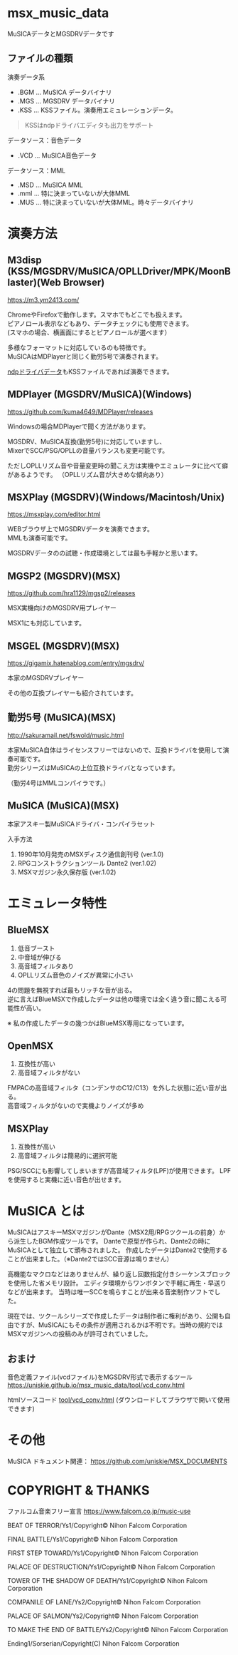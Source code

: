 # msx_music_data
MuSICAデータとMGSDRVデータです

## ファイルの種類

演奏データ系

- .BGM ... MuSICA データバイナリ
- .MGS ... MGSDRV データバイナリ
- .KSS ... KSSファイル。演奏用エミュレーションデータ。

> KSSはndpドライバエディタも出力をサポート

データソース：音色データ

- .VCD ... MuSICA音色データ

データソース：MML

- .MSD ... MuSICA MML
- .mml ... 特に決まっていないが大体MML
- .MUS ... 特に決まっていないが大体MML。時々データバイナリ

# 演奏方法

## M3disp (KSS/MGSDRV/MuSICA/OPLLDriver/MPK/MoonBlaster)(Web Browser)

https://m3.ym2413.com/

ChromeやFirefoxで動作します。スマホでもどこでも扱えます。  
ピアノロール表示などもあり、データチェックにも使用できます。  
(スマホの場合、横画面にするとピアノロールが選べます）

多様なフォーマットに対応しているのも特徴です。  
MuSICAはMDPlayerと同じく勤労5号で演奏されます。

[ndpドライバデータ](/ndp)もKSSファイルであれば演奏できます。


## MDPlayer (MGSDRV/MuSICA)(Windows)

https://github.com/kuma4649/MDPlayer/releases

Windowsの場合MDPlayerで聞く方法があります。

MGSDRV、MuSICA互換(勤労5号)に対応していますし、  
MixerでSCC/PSG/OPLLの音量バランスも変更可能です。

ただしOPLLリズム音や音量変更時の聞こえ方は実機やエミュレータに比べて癖があるようです。
（OPLLリズム音が大きめな傾向あり）

## MSXPlay (MGSDRV)(Windows/Macintosh/Unix)

https://msxplay.com/editor.html

WEBブラウザ上でMGSDRVデータを演奏できます。  
MMLも演奏可能です。

MGSDRVデータのの試聴・作成環境としては最も手軽かと思います。

## MGSP2 (MGSDRV)(MSX)

https://github.com/hra1129/mgsp2/releases

MSX実機向けのMGSDRV用プレイヤー

MSX1にも対応しています。

## MSGEL (MGSDRV)(MSX)

https://gigamix.hatenablog.com/entry/mgsdrv/

本家のMGSDRVプレイヤー

その他の互換プレイヤーも紹介されています。


## 勤労5号 (MuSICA)(MSX)

http://sakuramail.net/fswold/music.html

本家MuSICA自体はライセンスフリーではないので、互換ドライバを使用して演奏可能です。  
勤労シリーズはMuSICAの上位互換ドライバとなっています。

（勤労4号はMMLコンパイラです。）

## MuSICA (MuSICA)(MSX)

本家アスキー製MuSICAドライバ・コンパイラセット

入手方法
1. 1990年10月発売のMSXディスク通信創刊号 (ver.1.0)
2. RPGコンストラクションツール Dante2 (ver.1.02)
3. MSXマガジン永久保存版 (ver.1.02)

# エミュレータ特性

## BlueMSX

1. 低音ブースト
2. 中音域が伸びる
3. 高音域フィルタあり
4. OPLLリズム音色のノイズが異常に小さい

4の問題を無視すれば最もリッチな音が出る。  
逆に言えばBlueMSXで作成したデータは他の環境では全く違う音に聞こえる可能性が高い。

※ 私の作成したデータの幾つかはBlueMSX専用になっています。

## OpenMSX

1. 互換性が高い
2. 高音域フィルタがない

FMPACの高音域フィルタ（コンデンサのC12/C13）を外した状態に近い音が出る。  
高音域フィルタがないので実機よりノイズが多め

## MSXPlay

1. 互換性が高い
2. 高音域フィルタは簡易的に選択可能

PSG/SCCにも影響してしまいますが高音域フィルタ(LPF)が使用できます。
LPFを使用すると実機に近い音色が出せます。

# MuSICA とは
  MuSICAはアスキーMSXマガジンがDante（MSX2用/RPGツクールの前身）から派生したBGM作成ツールです。
Danteで原型が作られ、Dante2の時にMuSICAとして独立して頒布されました。
作成したデータはDante2で使用することが出来ました。（※Dante2ではSCC音源は鳴りません）

  高機能なマクロなどはありませんが、繰り返し回数指定付きシーケンスブロックを使用した省メモリ設計。
エディタ環境からワンボタンで手軽に再生・早送りなどが出来ます。
当時は唯一SCCを鳴らすことが出来る音楽制作ソフトでした。

  現在では、ツクールシリーズで作成したデータは制作者に権利があり、公開も自由ですが、MuSICAにもその条件が適用されるかは不明です。当時の規約ではMSXマガジンへの投稿のみが許可されていました。

## おまけ
音色定義ファイル(vcdファイル)をMGSDRV形式で表示するツール
https://uniskie.github.io/msx_music_data/tool/vcd_conv.html

htmlソースコード [tool/vcd_conv.html](tool/vcd_conv.html)
(ダウンロードしてブラウザで開いて使用できます)


# その他

MuSICA ドキュメント関連： https://github.com/uniskie/MSX_DOCUMENTS


# COPYRIGHT & THANKS

ファルコム音楽フリー宣言
https://www.falcom.co.jp/music-use

BEAT OF TERROR/Ys1/Copyright© Nihon Falcom Corporation

FINAL BATTLE/Ys1/Copyright© Nihon Falcom Corporation

FIRST STEP TOWARD/Ys1/Copyright© Nihon Falcom Corporation

PALACE OF DESTRUCTION/Ys1/Copyright© Nihon Falcom Corporation

TOWER OF THE SHADOW OF DEATH/Ys1/Copyright© Nihon Falcom Corporation

COMPANILE OF LANE/Ys2/Copyright© Nihon Falcom Corporation

PALACE OF SALMON/Ys2/Copyright© Nihon Falcom Corporation

TO MAKE THE END OF BATTLE/Ys2/Copyright© Nihon Falcom Corporation

Ending1/Sorserian/Copyright(C) Nihon Falcom Corporation